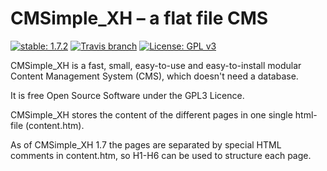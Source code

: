 # CMSimple_XH – a flat file CMS

[![stable: 1.7.2](https://img.shields.io/badge/stable-1.7.2-green.svg)](https://github.com/cmsimple-xh/cmsimple-xh/releases/tag/1.7.2)
[![Travis branch](https://img.shields.io/travis/cmsimple-xh/cmsimple-xh.svg)](https://travis-ci.org/cmsimple-xh/cmsimple-xh/branches)
[![License: GPL v3](https://img.shields.io/badge/License-GPL%20v3-blue.svg)](http://www.gnu.org/licenses/gpl-3.0)

CMSimple_XH is a fast, small, easy-to-use and
easy-to-install modular Content Management
System (CMS), which doesn't need a database.

It is free Open Source Software under the
GPL3 Licence.

CMSimple_XH stores the content of the different
pages in one single html-file (content.htm).

As of CMSimple_XH 1.7 the pages are separated by special HTML comments in content.htm,
so H1-H6 can be used to structure each page.
